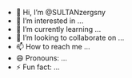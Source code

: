- 👋 Hi, I’m @SULTANzergsny
- 👀 I’m interested in ...
- 🌱 I’m currently learning ...
- 💞️ I’m looking to collaborate on ...
- 📫 How to reach me ...
- 😄 Pronouns: ...
- ⚡ Fun fact: ...

<!---
SULTANzergsny/SULTANzergsny is a ✨ special ✨ repository because its `README.md` (this file) appears on your GitHub profile.
You can click the Preview link to take a look at your changes.
--->
